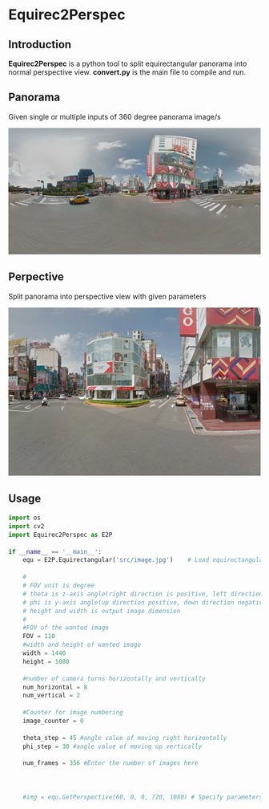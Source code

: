 # Equirec2Perspec
## Introduction
<strong>Equirec2Perspec</strong> is a python tool to split equirectangular panorama into normal perspective view.
<strong>convert.py</strong> is the main file to compile and run.

## Panorama
Given single or multiple inputs of 360 degree panorama image/s
<center><img src="src/image.jpg"></center>

## Perpective
Split panorama into perspective view with given parameters
<center><img src="src/perspective.jpg"></center>

## Usage
```python
import os
import cv2 
import Equirec2Perspec as E2P 

if __name__ == '__main__':
    equ = E2P.Equirectangular('src/image.jpg')    # Load equirectangular image
    
    #
    # FOV unit is degree 
    # theta is z-axis angle(right direction is positive, left direction is negative)
    # phi is y-axis angle(up direction positive, down direction negative)
    # height and width is output image dimension 
    #
    #FOV of the wanted image
    FOV = 110
    #width and height of wanted image
    width = 1440
    height = 1080

    #number of camera turns horizontally and vertically
    num_horizontal = 8
    num_vertical = 2

    #Counter for image numbering
    image_counter = 0

    theta_step = 45 #angle value of moving right horizontally
    phi_step = 30 #angle value of moving up vertically

    num_frames = 356 #Enter the number of images here



    #img = equ.GetPerspective(60, 0, 0, 720, 1080) # Specify parameters(FOV, theta_step, phi_step, height, width)
```

